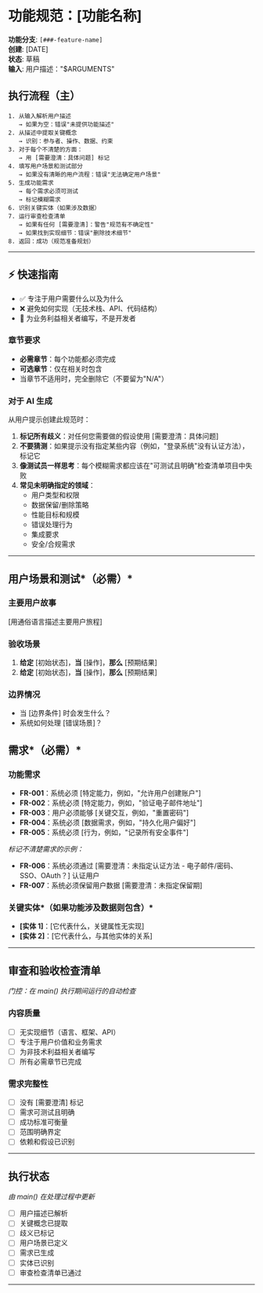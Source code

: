 # 功能规范：[功能名称]

**功能分支**: `[###-feature-name]`  
**创建**: [DATE]  
**状态**: 草稿  
**输入**: 用户描述："$ARGUMENTS"

## 执行流程（主）
```
1. 从输入解析用户描述
   → 如果为空：错误"未提供功能描述"
2. 从描述中提取关键概念
   → 识别：参与者、操作、数据、约束
3. 对于每个不清楚的方面：
   → 用 [需要澄清：具体问题] 标记
4. 填写用户场景和测试部分
   → 如果没有清晰的用户流程：错误"无法确定用户场景"
5. 生成功能需求
   → 每个需求必须可测试
   → 标记模糊需求
6. 识别关键实体（如果涉及数据）
7. 运行审查检查清单
   → 如果有任何 [需要澄清]：警告"规范有不确定性"
   → 如果找到实现细节：错误"删除技术细节"
8. 返回：成功（规范准备规划）
```

---

## ⚡ 快速指南
- ✅ 专注于用户需要什么以及为什么
- ❌ 避免如何实现（无技术栈、API、代码结构）
- 👥 为业务利益相关者编写，不是开发者

### 章节要求
- **必需章节**：每个功能都必须完成
- **可选章节**：仅在相关时包含
- 当章节不适用时，完全删除它（不要留为"N/A"）

### 对于 AI 生成
从用户提示创建此规范时：
1. **标记所有歧义**：对任何您需要做的假设使用 [需要澄清：具体问题]
2. **不要猜测**：如果提示没有指定某些内容（例如，"登录系统"没有认证方法），标记它
3. **像测试员一样思考**：每个模糊需求都应该在"可测试且明确"检查清单项目中失败
4. **常见未明确指定的领域**：
   - 用户类型和权限
   - 数据保留/删除策略
   - 性能目标和规模
   - 错误处理行为
   - 集成要求
   - 安全/合规需求

---

## 用户场景和测试*（必需）*

### 主要用户故事
[用通俗语言描述主要用户旅程]

### 验收场景
1. **给定** [初始状态]，**当** [操作]，**那么** [预期结果]
2. **给定** [初始状态]，**当** [操作]，**那么** [预期结果]

### 边界情况
- 当 [边界条件] 时会发生什么？
- 系统如何处理 [错误场景]？

## 需求*（必需）*

### 功能需求
- **FR-001**：系统必须 [特定能力，例如，"允许用户创建账户"]
- **FR-002**：系统必须 [特定能力，例如，"验证电子邮件地址"]
- **FR-003**：用户必须能够 [关键交互，例如，"重置密码"]
- **FR-004**：系统必须 [数据需求，例如，"持久化用户偏好"]
- **FR-005**：系统必须 [行为，例如，"记录所有安全事件"]

*标记不清楚需求的示例：*
- **FR-006**：系统必须通过 [需要澄清：未指定认证方法 - 电子邮件/密码、SSO、OAuth？] 认证用户
- **FR-007**：系统必须保留用户数据 [需要澄清：未指定保留期]

### 关键实体*（如果功能涉及数据则包含）*
- **[实体 1]**：[它代表什么，关键属性无实现]
- **[实体 2]**：[它代表什么，与其他实体的关系]

---

## 审查和验收检查清单
*门控：在 main() 执行期间运行的自动检查*

### 内容质量
- [ ] 无实现细节（语言、框架、API）
- [ ] 专注于用户价值和业务需求
- [ ] 为非技术利益相关者编写
- [ ] 所有必需章节已完成

### 需求完整性
- [ ] 没有 [需要澄清] 标记
- [ ] 需求可测试且明确
- [ ] 成功标准可衡量
- [ ] 范围明确界定
- [ ] 依赖和假设已识别

---

## 执行状态
*由 main() 在处理过程中更新*

- [ ] 用户描述已解析
- [ ] 关键概念已提取
- [ ] 歧义已标记
- [ ] 用户场景已定义
- [ ] 需求已生成
- [ ] 实体已识别
- [ ] 审查检查清单已通过

---
